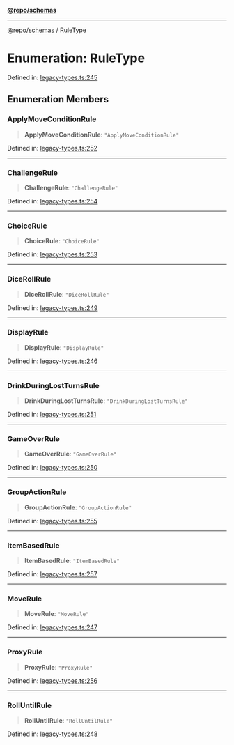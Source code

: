 [**@repo/schemas**](../README.md)

***

[@repo/schemas](../README.md) / RuleType

# Enumeration: RuleType

Defined in: [legacy-types.ts:245](https://github.com/alexqguo/drinking-board-game-v3/blob/fc5adf9b53e666003d4a7f6c500cdc49fb9dbd39/packages/schemas/src/legacy-types.ts#L245)

## Enumeration Members

### ApplyMoveConditionRule

> **ApplyMoveConditionRule**: `"ApplyMoveConditionRule"`

Defined in: [legacy-types.ts:252](https://github.com/alexqguo/drinking-board-game-v3/blob/fc5adf9b53e666003d4a7f6c500cdc49fb9dbd39/packages/schemas/src/legacy-types.ts#L252)

***

### ChallengeRule

> **ChallengeRule**: `"ChallengeRule"`

Defined in: [legacy-types.ts:254](https://github.com/alexqguo/drinking-board-game-v3/blob/fc5adf9b53e666003d4a7f6c500cdc49fb9dbd39/packages/schemas/src/legacy-types.ts#L254)

***

### ChoiceRule

> **ChoiceRule**: `"ChoiceRule"`

Defined in: [legacy-types.ts:253](https://github.com/alexqguo/drinking-board-game-v3/blob/fc5adf9b53e666003d4a7f6c500cdc49fb9dbd39/packages/schemas/src/legacy-types.ts#L253)

***

### DiceRollRule

> **DiceRollRule**: `"DiceRollRule"`

Defined in: [legacy-types.ts:249](https://github.com/alexqguo/drinking-board-game-v3/blob/fc5adf9b53e666003d4a7f6c500cdc49fb9dbd39/packages/schemas/src/legacy-types.ts#L249)

***

### DisplayRule

> **DisplayRule**: `"DisplayRule"`

Defined in: [legacy-types.ts:246](https://github.com/alexqguo/drinking-board-game-v3/blob/fc5adf9b53e666003d4a7f6c500cdc49fb9dbd39/packages/schemas/src/legacy-types.ts#L246)

***

### DrinkDuringLostTurnsRule

> **DrinkDuringLostTurnsRule**: `"DrinkDuringLostTurnsRule"`

Defined in: [legacy-types.ts:251](https://github.com/alexqguo/drinking-board-game-v3/blob/fc5adf9b53e666003d4a7f6c500cdc49fb9dbd39/packages/schemas/src/legacy-types.ts#L251)

***

### GameOverRule

> **GameOverRule**: `"GameOverRule"`

Defined in: [legacy-types.ts:250](https://github.com/alexqguo/drinking-board-game-v3/blob/fc5adf9b53e666003d4a7f6c500cdc49fb9dbd39/packages/schemas/src/legacy-types.ts#L250)

***

### GroupActionRule

> **GroupActionRule**: `"GroupActionRule"`

Defined in: [legacy-types.ts:255](https://github.com/alexqguo/drinking-board-game-v3/blob/fc5adf9b53e666003d4a7f6c500cdc49fb9dbd39/packages/schemas/src/legacy-types.ts#L255)

***

### ItemBasedRule

> **ItemBasedRule**: `"ItemBasedRule"`

Defined in: [legacy-types.ts:257](https://github.com/alexqguo/drinking-board-game-v3/blob/fc5adf9b53e666003d4a7f6c500cdc49fb9dbd39/packages/schemas/src/legacy-types.ts#L257)

***

### MoveRule

> **MoveRule**: `"MoveRule"`

Defined in: [legacy-types.ts:247](https://github.com/alexqguo/drinking-board-game-v3/blob/fc5adf9b53e666003d4a7f6c500cdc49fb9dbd39/packages/schemas/src/legacy-types.ts#L247)

***

### ProxyRule

> **ProxyRule**: `"ProxyRule"`

Defined in: [legacy-types.ts:256](https://github.com/alexqguo/drinking-board-game-v3/blob/fc5adf9b53e666003d4a7f6c500cdc49fb9dbd39/packages/schemas/src/legacy-types.ts#L256)

***

### RollUntilRule

> **RollUntilRule**: `"RollUntilRule"`

Defined in: [legacy-types.ts:248](https://github.com/alexqguo/drinking-board-game-v3/blob/fc5adf9b53e666003d4a7f6c500cdc49fb9dbd39/packages/schemas/src/legacy-types.ts#L248)
